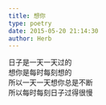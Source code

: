 ```yaml
---  
title: 想你  
type: poetry  
date: 2015-05-20 21:14:30  
author: Herb    
---  
```

日子是一天一天过的  
想你是每时每刻想的  
所以一天一天想你总是不断  
所以每时每刻日子过得很慢